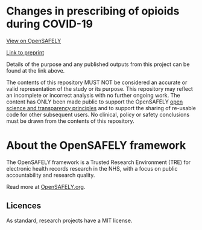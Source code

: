 # Changes in prescribing of opioids during COVID-19 

[View on OpenSAFELY](https://jobs.opensafely.org/datalab/opioid-prescribing-trends-and-changes-during-covid-19/opioids-covid-research/)

[Link to preprint](https://www.medrxiv.org/content/10.1101/2024.02.23.24303238v1)

Details of the purpose and any published outputs from this project can be found at the link above.

The contents of this repository MUST NOT be considered an accurate or valid representation of the study or its purpose. 
This repository may reflect an incomplete or incorrect analysis with no further ongoing work.
The content has ONLY been made public to support the OpenSAFELY [open science and transparency principles](https://www.opensafely.org/about/#contributing-to-best-practice-around-open-science) and to support the sharing of re-usable code for other subsequent users. No clinical, policy or safety conclusions must be drawn from the contents of this repository.

# About the OpenSAFELY framework

The OpenSAFELY framework is a Trusted Research Environment (TRE) for electronic
health records research in the NHS, with a focus on public accountability and
research quality.

Read more at [OpenSAFELY.org](https://opensafely.org).

## Licences

As standard, research projects have a MIT license. 
